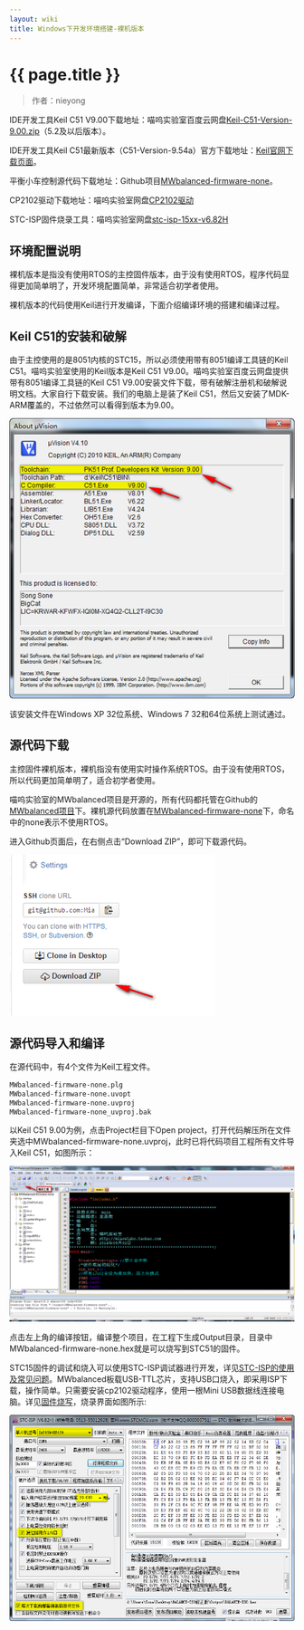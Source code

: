 ```yaml
---
layout: wiki
title: Windows下开发环境搭建-裸机版本
---
```


# {{ page.title }}

> 作者：nieyong

IDE开发工具Keil C51 V9.00下载地址：喵呜实验室百度云网盘[Keil-C51-Version-9.00.zip](http://pan.baidu.com/s/1kTKN5AZ)（5.2及以后版本）。

IDE开发工具Keil C51最新版本（C51-Version-9.54a）官方下载地址：[Keil官网下载页面](https://www.keil.com/demo/eval/c51.htm)。

平衡小车控制源代码下载地址：Github项目[MWbalanced-firmware-none](https://github.com/MiaowLabs/MWbalanced-firmware-none)。

CP2102驱动下载地址：喵呜实验室网盘[CP2102驱动](http://pan.baidu.com/s/1c08Q5AK)

STC-ISP固件烧录工具：喵呜实验室网盘[stc-isp-15xx-v6.82H](http://pan.baidu.com/s/1gd4S7M7)

## 环境配置说明
裸机版本是指没有使用RTOS的主控固件版本，由于没有使用RTOS，程序代码显得更加简单明了，开发环境配置简单，非常适合初学者使用。

裸机版本的代码使用Keil进行开发编译，下面介绍编译环境的搭建和编译过程。

## Keil C51的安装和破解
由于主控使用的是8051内核的STC15，所以必须使用带有8051编译工具链的Keil C51。喵呜实验室使用的Keil版本是Keil C51 V9.00。喵呜实验室百度云网盘提供带有8051编译工具链的Keil C51 V9.00安装文件下载，带有破解注册机和破解说明文档。大家自行下载安装。我们的电脑上是装了Keil C51，然后又安装了MDK-ARM覆盖的，不过依然可以看得到版本为9.00。

![](/img/wiki/keil-version.png)

该安装文件在Windows XP 32位系统、Windows 7 32和64位系统上测试通过。

## 源代码下载
主控固件裸机版本，裸机指没有使用实时操作系统RTOS。由于没有使用RTOS，所以代码更加简单明了，适合初学者使用。

喵呜实验室的MWbalanced项目是开源的，所有代码都托管在Github的[MWbalanced项目](https://github.com/miaowlabs)下。裸机源代码放置在[MWbalanced-firmware-none](https://github.com/MiaowLabs/MWbalanced-firmware-none)下，命名中的none表示不使用RTOS。

进入Github页面后，在右侧点击“Download ZIP”，即可下载源代码。

![](/img/wiki/download-zip.png)

## 源代码导入和编译
在源代码中，有4个文件为Keil工程文件。

~~~
MWbalanced-firmware-none.plg
MWbalanced-firmware-none.uvopt
MWbalanced-firmware-none.uvproj
MWbalanced-firmware-none_uvproj.bak
~~~

以Keil C51 9.00为例，点击Project栏目下Open project，打开代码解压所在文件夹选中MWbalanced-firmware-none.uvproj，此时已将代码项目工程所有文件导入Keil C51，如图所示：

![](img/wiki/keil-build.png)

点击左上角的编译按钮，编译整个项目，在工程下生成Output目录，目录中MWbalanced-firmware-none.hex就是可以烧写到STC51的固件。

STC15固件的调试和烧入可以使用STC-ISP调试器进行开发，详见[STC-ISP的使用及常见问题]()。MWbalanced板载USB-TTL芯片，支持USB口烧入，即采用ISP下载，操作简单。只需要安装cp2102驱动程序，使用一根Mini USB数据线连接电脑。详见[固件烧写]()，烧录界面如图所示:

![](img/wiki/stc-isp-download.png)

